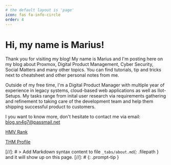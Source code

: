 ```yaml
---
# the default layout is 'page'
icon: fas fa-info-circle
order: 4
---
```


# Hi, my name is Marius!

Thank you for visiting my blog!
My name is Marius and I'm posting here on my blog about Proxmox, Digital Product Management, Cyber Security, Social Matters and many other topics. 
You can find tutorials, tip and tricks next to cheatsheet and other personal notes from me.

Outside of my free time, I'm a Digital Product Manager with multiple year of experience in legacy systems, cloud-based web applications as well as IIot-Setups. My tasks range from inital user research via requirements gathering and refinement to taking care of the development team and help them shipping successful product to customers.
 
I you want to know more, don't hesitate to contact me via email:
[blog.sn4g7@passmail.net](mailto:blog.sn4g7@passmail.net)

[HMV Rank](https://hackmyvm.eu/profile/?user=rogfg)

[THM Profile](https://tryhackme.com/p/Mjg03b)
 
 <script src="https://tryhackme.com/badge/1144152"></script>

 [//]: # > Add Markdown syntax content to file `_tabs/about.md`{: .filepath } and it will show up on this page. 
 [//]: # {: .prompt-tip }
